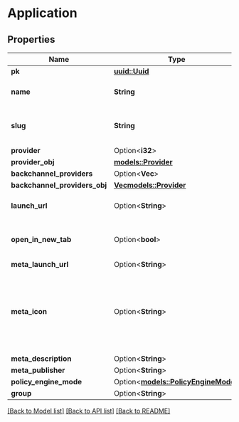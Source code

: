 # Application

## Properties

Name | Type | Description | Notes
------------ | ------------- | ------------- | -------------
**pk** | [**uuid::Uuid**](uuid::Uuid.md) |  | [readonly]
**name** | **String** | Application's display Name. | 
**slug** | **String** | Internal application name, used in URLs. | 
**provider** | Option<**i32**> |  | [optional]
**provider_obj** | [**models::Provider**](Provider.md) |  | [readonly]
**backchannel_providers** | Option<**Vec<i32>**> |  | [optional]
**backchannel_providers_obj** | [**Vec<models::Provider>**](Provider.md) |  | [readonly]
**launch_url** | Option<**String**> | Allow formatting of launch URL | [readonly]
**open_in_new_tab** | Option<**bool**> | Open launch URL in a new browser tab or window. | [optional]
**meta_launch_url** | Option<**String**> |  | [optional]
**meta_icon** | Option<**String**> | Get the URL to the App Icon image. If the name is /static or starts with http it is returned as-is | [readonly]
**meta_description** | Option<**String**> |  | [optional]
**meta_publisher** | Option<**String**> |  | [optional]
**policy_engine_mode** | Option<[**models::PolicyEngineMode**](PolicyEngineMode.md)> |  | [optional]
**group** | Option<**String**> |  | [optional]

[[Back to Model list]](../README.md#documentation-for-models) [[Back to API list]](../README.md#documentation-for-api-endpoints) [[Back to README]](../README.md)


